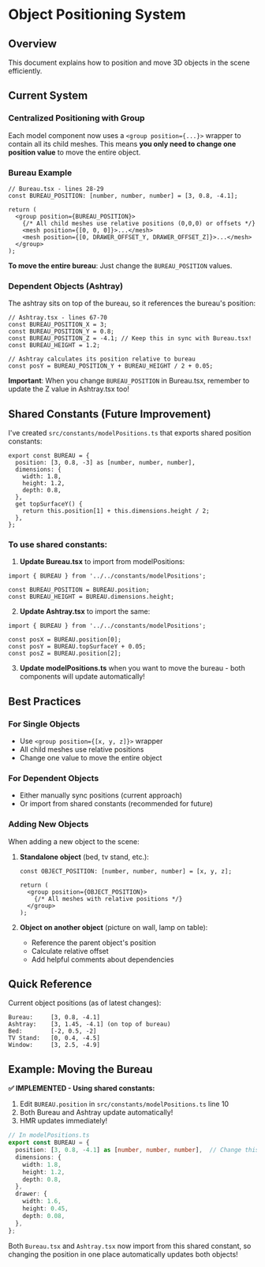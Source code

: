 # Object Positioning System

## Overview

This document explains how to position and move 3D objects in the scene efficiently.

## Current System

### Centralized Positioning with Group

Each model component now uses a `<group position={...}>` wrapper to contain all its child meshes. This means **you only need to change one position value** to move the entire object.

### Bureau Example

```tsx
// Bureau.tsx - lines 28-29
const BUREAU_POSITION: [number, number, number] = [3, 0.8, -4.1];

return (
  <group position={BUREAU_POSITION}>
    {/* All child meshes use relative positions (0,0,0) or offsets */}
    <mesh position={[0, 0, 0]}>...</mesh>
    <mesh position={[0, DRAWER_OFFSET_Y, DRAWER_OFFSET_Z]}>...</mesh>
  </group>
);
```

**To move the entire bureau**: Just change the `BUREAU_POSITION` values.

### Dependent Objects (Ashtray)

The ashtray sits on top of the bureau, so it references the bureau's position:

```tsx
// Ashtray.tsx - lines 67-70
const BUREAU_POSITION_X = 3;
const BUREAU_POSITION_Y = 0.8;
const BUREAU_POSITION_Z = -4.1; // Keep this in sync with Bureau.tsx!
const BUREAU_HEIGHT = 1.2;

// Ashtray calculates its position relative to bureau
const posY = BUREAU_POSITION_Y + BUREAU_HEIGHT / 2 + 0.05;
```

**Important**: When you change `BUREAU_POSITION` in Bureau.tsx, remember to update the Z value in Ashtray.tsx too!

## Shared Constants (Future Improvement)

I've created `src/constants/modelPositions.ts` that exports shared position constants:

```tsx
export const BUREAU = {
  position: [3, 0.8, -3] as [number, number, number],
  dimensions: {
    width: 1.8,
    height: 1.2,
    depth: 0.8,
  },
  get topSurfaceY() {
    return this.position[1] + this.dimensions.height / 2;
  },
};
```

### To use shared constants:

1. **Update Bureau.tsx** to import from modelPositions:
```tsx
import { BUREAU } from '../../constants/modelPositions';

const BUREAU_POSITION = BUREAU.position;
const BUREAU_HEIGHT = BUREAU.dimensions.height;
```

2. **Update Ashtray.tsx** to import the same:
```tsx
import { BUREAU } from '../../constants/modelPositions';

const posX = BUREAU.position[0];
const posY = BUREAU.topSurfaceY + 0.05;
const posZ = BUREAU.position[2];
```

3. **Update modelPositions.ts** when you want to move the bureau - both components will update automatically!

## Best Practices

### For Single Objects
- Use `<group position={[x, y, z]}>` wrapper
- All child meshes use relative positions
- Change one value to move the entire object

### For Dependent Objects
- Either manually sync positions (current approach)
- Or import from shared constants (recommended for future)

### Adding New Objects

When adding a new object to the scene:

1. **Standalone object** (bed, tv stand, etc.):
   ```tsx
   const OBJECT_POSITION: [number, number, number] = [x, y, z];

   return (
     <group position={OBJECT_POSITION}>
       {/* All meshes with relative positions */}
     </group>
   );
   ```

2. **Object on another object** (picture on wall, lamp on table):
   - Reference the parent object's position
   - Calculate relative offset
   - Add helpful comments about dependencies

## Quick Reference

Current object positions (as of latest changes):

```
Bureau:     [3, 0.8, -4.1]
Ashtray:    [3, 1.45, -4.1] (on top of bureau)
Bed:        [-2, 0.5, -2]
TV Stand:   [0, 0.4, -4.5]
Window:     [3, 2.5, -4.9]
```

## Example: Moving the Bureau

**✅ IMPLEMENTED - Using shared constants:**
1. Edit `BUREAU.position` in `src/constants/modelPositions.ts` line 10
2. Both Bureau and Ashtray update automatically!
3. HMR updates immediately!

```typescript
// In modelPositions.ts
export const BUREAU = {
  position: [3, 0.8, -4.1] as [number, number, number],  // Change this!
  dimensions: {
    width: 1.8,
    height: 1.2,
    depth: 0.8,
  },
  drawer: {
    width: 1.6,
    height: 0.45,
    depth: 0.08,
  },
};
```

Both `Bureau.tsx` and `Ashtray.tsx` now import from this shared constant, so changing the position in one place automatically updates both objects!
